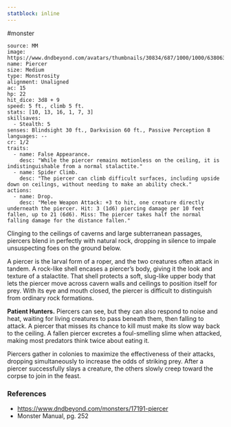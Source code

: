 ```yaml
---
statblock: inline
---
```

 #monster 

```statblock
source: MM
image: https://www.dndbeyond.com/avatars/thumbnails/30834/687/1000/1000/638063894881668043.png
name: Piercer
size: Medium
type: Monstrosity
alignment: Unaligned
ac: 15
hp: 22
hit_dice: 3d8 + 9
speed: 5 ft., climb 5 ft.
stats: [10, 13, 16, 1, 7, 3]
skillsaves:
  - Stealth: 5
senses: Blindsight 30 ft., Darkvision 60 ft., Passive Perception 8
languages: --
cr: 1/2
traits:
  - name: False Appearance.
    desc: "While the piercer remains motionless on the ceiling, it is indistinguishable from a normal stalactite."
  - name: Spider Climb.
    desc: "The piercer can climb difficult surfaces, including upside down on ceilings, without needing to make an ability check."
actions:
  - name: Drop.
    desc: "Melee Weapon Attack: +3 to hit, one creature directly underneath the piercer. Hit: 3 (1d6) piercing damage per 10 feet fallen, up to 21 (6d6). Miss: The piercer takes half the normal falling damage for the distance fallen."
```

Clinging to the ceilings of caverns and large subterranean passages, piercers blend in perfectly with natural rock, dropping in silence to impale unsuspecting foes on the ground below.

A piercer is the larval form of a roper, and the two creatures often attack in tandem. A rock-like shell encases a piercer’s body, giving it the look and texture of a stalactite. That shell protects a soft, slug-like upper body that lets the piercer move across cavern walls and ceilings to position itself for prey. With its eye and mouth closed, the piercer is difficult to distinguish from ordinary rock formations.

**Patient Hunters.** Piercers can see, but they can also respond to noise and heat, waiting for living creatures to pass beneath them, then falling to attack. A piercer that misses its chance to kill must make its slow way back to the ceiling. A fallen piercer excretes a foul-smelling slime when attacked, making most predators think twice about eating it.

Piercers gather in colonies to maximize the effectiveness of their attacks, dropping simultaneously to increase the odds of striking prey. After a piercer successfully slays a creature, the others slowly creep toward the corpse to join in the feast.

### References

* https://www.dndbeyond.com/monsters/17191-piercer
* Monster Manual, pg. 252
